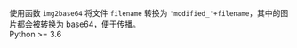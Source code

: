使用函数 `img2base64` 将文件 `filename` 转换为 `'modified_'+filename`，其中的图片都会被转换为 base64，便于传播。<br />
Python >= 3.6
